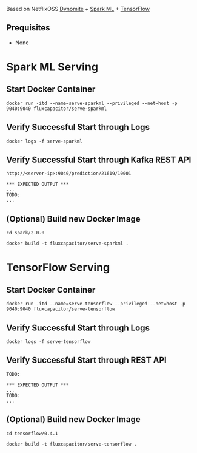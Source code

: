 Based on NetflixOSS [Dynomite](https://github.com/Netflix/) + [Spark ML](http://spark.apache.org) + [TensorFlow](http://redis.io)

## Prequisites
* None

# Spark ML Serving
## Start Docker Container
```
docker run -itd --name=serve-sparkml --privileged --net=host -p 9040:9040 fluxcapacitor/serve-sparkml
```

## Verify Successful Start through Logs
```
docker logs -f serve-sparkml
```

## Verify Successful Start through Kafka REST API
```
http://<server-ip>:9040/prediction/21619/10001

*** EXPECTED OUTPUT ***
...
TODO:  
...
```

## (Optional) Build new Docker Image
```
cd spark/2.0.0

docker build -t fluxcapacitor/serve-sparkml .
```


# TensorFlow Serving
## Start Docker Container
```
docker run -itd --name=serve-tensorflow --privileged --net=host -p 9040:9040 fluxcapacitor/serve-tensorflow
```

## Verify Successful Start through Logs
```
docker logs -f serve-tensorflow
```

## Verify Successful Start through REST API
```
TODO: 

*** EXPECTED OUTPUT ***
...
TODO:  
...
```

## (Optional) Build new Docker Image
```
cd tensorflow/0.4.1

docker build -t fluxcapacitor/serve-tensorflow .
```
